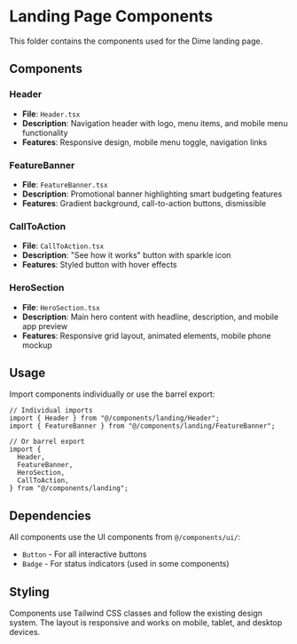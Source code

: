 # Landing Page Components

This folder contains the components used for the Dime landing page.

## Components

### Header

- **File**: `Header.tsx`
- **Description**: Navigation header with logo, menu items, and mobile menu functionality
- **Features**: Responsive design, mobile menu toggle, navigation links

### FeatureBanner

- **File**: `FeatureBanner.tsx`
- **Description**: Promotional banner highlighting smart budgeting features
- **Features**: Gradient background, call-to-action buttons, dismissible

### CallToAction

- **File**: `CallToAction.tsx`
- **Description**: "See how it works" button with sparkle icon
- **Features**: Styled button with hover effects

### HeroSection

- **File**: `HeroSection.tsx`
- **Description**: Main hero content with headline, description, and mobile app preview
- **Features**: Responsive grid layout, animated elements, mobile phone mockup

## Usage

Import components individually or use the barrel export:

```tsx
// Individual imports
import { Header } from "@/components/landing/Header";
import { FeatureBanner } from "@/components/landing/FeatureBanner";

// Or barrel export
import {
  Header,
  FeatureBanner,
  HeroSection,
  CallToAction,
} from "@/components/landing";
```

## Dependencies

All components use the UI components from `@/components/ui/`:

- `Button` - For all interactive buttons
- `Badge` - For status indicators (used in some components)

## Styling

Components use Tailwind CSS classes and follow the existing design system. The layout is responsive and works on mobile, tablet, and desktop devices.
